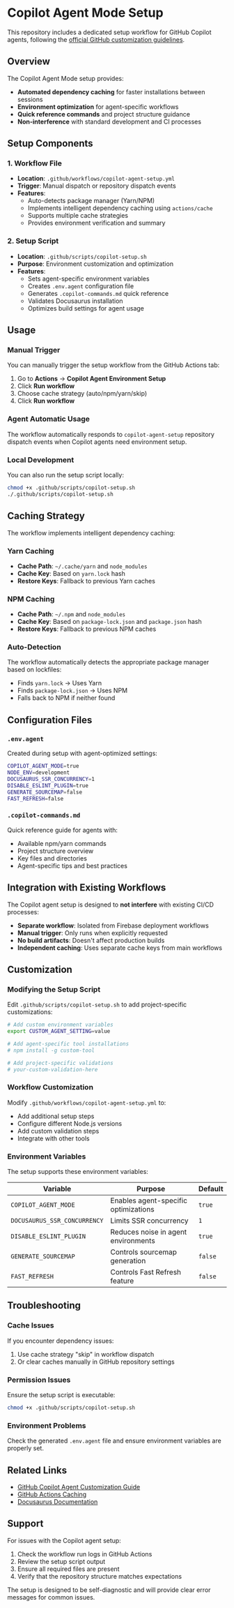 # Copilot Agent Mode Setup

This repository includes a dedicated setup workflow for GitHub Copilot agents, following the [official GitHub customization guidelines](https://docs.github.com/en/copilot/how-tos/use-copilot-agents/coding-agent/customize-the-agent-environment).

## Overview

The Copilot Agent Mode setup provides:
- **Automated dependency caching** for faster installations between sessions
- **Environment optimization** for agent-specific workflows
- **Quick reference commands** and project structure guidance
- **Non-interference** with standard development and CI processes

## Setup Components

### 1. Workflow File
- **Location**: `.github/workflows/copilot-agent-setup.yml`
- **Trigger**: Manual dispatch or repository dispatch events
- **Features**:
  - Auto-detects package manager (Yarn/NPM)
  - Implements intelligent dependency caching using `actions/cache`
  - Supports multiple cache strategies
  - Provides environment verification and summary

### 2. Setup Script
- **Location**: `.github/scripts/copilot-setup.sh`
- **Purpose**: Environment customization and optimization
- **Features**:
  - Sets agent-specific environment variables
  - Creates `.env.agent` configuration file
  - Generates `.copilot-commands.md` quick reference
  - Validates Docusaurus installation
  - Optimizes build settings for agent usage

## Usage

### Manual Trigger
You can manually trigger the setup workflow from the GitHub Actions tab:

1. Go to **Actions** → **Copilot Agent Environment Setup**
2. Click **Run workflow**
3. Choose cache strategy (auto/npm/yarn/skip)
4. Click **Run workflow**

### Agent Automatic Usage
The workflow automatically responds to `copilot-agent-setup` repository dispatch events when Copilot agents need environment setup.

### Local Development
You can also run the setup script locally:

```bash
chmod +x .github/scripts/copilot-setup.sh
./.github/scripts/copilot-setup.sh
```

## Caching Strategy

The workflow implements intelligent dependency caching:

### Yarn Caching
- **Cache Path**: `~/.cache/yarn` and `node_modules`
- **Cache Key**: Based on `yarn.lock` hash
- **Restore Keys**: Fallback to previous Yarn caches

### NPM Caching
- **Cache Path**: `~/.npm` and `node_modules`
- **Cache Key**: Based on `package-lock.json` and `package.json` hash
- **Restore Keys**: Fallback to previous NPM caches

### Auto-Detection
The workflow automatically detects the appropriate package manager based on lockfiles:
- Finds `yarn.lock` → Uses Yarn
- Finds `package-lock.json` → Uses NPM
- Falls back to NPM if neither found

## Configuration Files

### `.env.agent`
Created during setup with agent-optimized settings:
```bash
COPILOT_AGENT_MODE=true
NODE_ENV=development
DOCUSAURUS_SSR_CONCURRENCY=1
DISABLE_ESLINT_PLUGIN=true
GENERATE_SOURCEMAP=false
FAST_REFRESH=false
```

### `.copilot-commands.md`
Quick reference guide for agents with:
- Available npm/yarn commands
- Project structure overview
- Key files and directories
- Agent-specific tips and best practices

## Integration with Existing Workflows

The Copilot agent setup is designed to **not interfere** with existing CI/CD processes:

- **Separate workflow**: Isolated from Firebase deployment workflows
- **Manual trigger**: Only runs when explicitly requested
- **No build artifacts**: Doesn't affect production builds
- **Independent caching**: Uses separate cache keys from main workflows

## Customization

### Modifying the Setup Script
Edit `.github/scripts/copilot-setup.sh` to add project-specific customizations:

```bash
# Add custom environment variables
export CUSTOM_AGENT_SETTING=value

# Add agent-specific tool installations
# npm install -g custom-tool

# Add project-specific validations
# your-custom-validation-here
```

### Workflow Customization
Modify `.github/workflows/copilot-agent-setup.yml` to:
- Add additional setup steps
- Configure different Node.js versions
- Add custom validation steps
- Integrate with other tools

### Environment Variables
The setup supports these environment variables:

| Variable | Purpose | Default |
|----------|---------|---------|
| `COPILOT_AGENT_MODE` | Enables agent-specific optimizations | `true` |
| `DOCUSAURUS_SSR_CONCURRENCY` | Limits SSR concurrency | `1` |
| `DISABLE_ESLINT_PLUGIN` | Reduces noise in agent environments | `true` |
| `GENERATE_SOURCEMAP` | Controls sourcemap generation | `false` |
| `FAST_REFRESH` | Controls Fast Refresh feature | `false` |

## Troubleshooting

### Cache Issues
If you encounter dependency issues:
1. Use cache strategy "skip" in workflow dispatch
2. Or clear caches manually in GitHub repository settings

### Permission Issues
Ensure the setup script is executable:
```bash
chmod +x .github/scripts/copilot-setup.sh
```

### Environment Problems
Check the generated `.env.agent` file and ensure environment variables are properly set.

## Related Links

- [GitHub Copilot Agent Customization Guide](https://docs.github.com/en/copilot/how-tos/use-copilot-agents/coding-agent/customize-the-agent-environment)
- [GitHub Actions Caching](https://docs.github.com/en/actions/using-workflows/caching-dependencies-to-speed-up-workflows)
- [Docusaurus Documentation](https://docusaurus.io/docs)

## Support

For issues with the Copilot agent setup:
1. Check the workflow run logs in GitHub Actions
2. Review the setup script output
3. Ensure all required files are present
4. Verify that the repository structure matches expectations

The setup is designed to be self-diagnostic and will provide clear error messages for common issues.